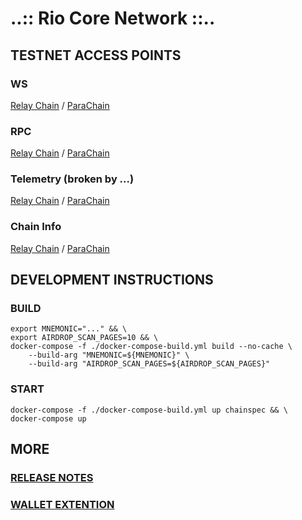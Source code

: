 # ..:: Rio Core Network ::..

## TESTNET ACCESS POINTS

### WS

[Relay Chain](wss://rio-testnet-relay.riocorenetwork.com) /
[ParaChain](wss://rio-testnet-collator.riocorenetwork.com)

### RPC

[Relay Chain](https://rio-testnet-relay-rpc.riocorenetwork.com/health) /
[ParaChain](https://rio-testnet-collator-rpc.riocorenetwork.com/health)

### Telemetry (broken by ...)

[Relay Chain](http://3.89.91.186:3000/#list/0xdfa36d69aa63a31410cd8bc47af78f4f27743aad6847c4b00e94ba70ba2587d6) /
[ParaChain](http://3.89.91.186:3000/#list/0xa79d4d745152595c699bc1a2111993c775bce65218855dd0c5d5dd4a721f7045)

### Chain Info

[Relay Chain](https://polkadot.js.org/apps/?rpc=wss%3A%2F%2Frio-testnet-relay.riocorenetwork.com#/explorer) /
[ParaChain](https://polkadot.js.org/apps/?rpc=wss%3A%2F%2Frio-testnet-collator.riocorenetwork.com#/explorer)

## DEVELOPMENT INSTRUCTIONS

### BUILD

```shell
export MNEMONIC="..." && \
export AIRDROP_SCAN_PAGES=10 && \
docker-compose -f ./docker-compose-build.yml build --no-cache \
	--build-arg "MNEMONIC=${MNEMONIC}" \
	--build-arg "AIRDROP_SCAN_PAGES=${AIRDROP_SCAN_PAGES}"

```

### START

```shell
docker-compose -f ./docker-compose-build.yml up chainspec && \
docker-compose up
```

## MORE

### [RELEASE NOTES](./RELEASE_NOTES.md)

### [WALLET EXTENTION](https://rio-wallet-extension.s3.amazonaws.com/build.7z)
